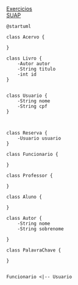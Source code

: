 [Exercicios](https://github.com/heliokamakawa/ifpr/blob/main/aps/aulas/2-tri/03-desafio.md)     
[SUAP](https://suap.ifpr.edu.br/edu/disciplina/18789/?tab=trabalhos)



```
@startuml

class Acervo {
	
}

class Livro {
	-Autor autor
	-String titulo
    -int id
}


class Usuario {
	-String nome
	-String cpf
}



class Reserva {
	-Usuario usuario
}

class Funcionario {
	
}

class Professor {
	
}

class Aluno {

}

class Autor {
	-String nome
    -String sobrenome

}

class PalavraChave {
	
}


Funcionario <|-- Usuario 
```




